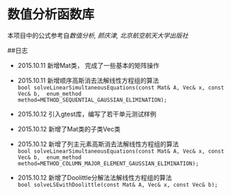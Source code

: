 # 数值分析函数库

本项目中的公式参考自*数值分析, 颜庆津, 北京航空航天大学出版社*

##日志

- 2015.10.11 新增Mat类， 完成了一些基本的矩阵操作

- 2015.10.11 新增顺序高斯消去法解线性方程组的算法 <br>
`bool solveLinearSimultaneousEquations(const Mat& A, Vec& x, const Vec& b, 
	enum_method method=METHOD_SEQUENTIAL_GAUSSIAN_ELIMINATION);`
	
- 2015.10.12 引入gtest库，编写了若干单元测试样例

- 2015.10.12 新增了Mat类的子类Vec类

- 2015.10.12 新增了列主元素高斯消去法解线性方程组的算法<br>
`bool solveLinearSimultaneousEquations(const Mat& A, Vec& x, const Vec& b, 
	enum_method method=METHOD_COLUMN_MAJOR_ELEMENT_GAUSSIAN_ELIMINATION);`
	
- 2015.10.12 新增了Doolittle分解法法解线性方程组的算法<br>`bool solveLSEwithDoolittle(const Mat& A, Vec& x, const Vec& b);`

